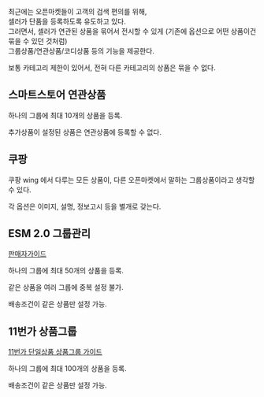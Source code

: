 최근에는 오픈마켓들이 고객의 검색 편의를 위해,   
셀러가 단품을 등록하도록 유도하고 있다.  
그러면서, 셀러가 연관된 상품을 묶어서 전시할 수 있게 (기존에 옵션으로 어떤 상품이건 묶을 수 있던 것처럼)  
그룹상품/연관상품/코디상품 등의 기능을 제공한다.

보통 카테고리 제한이 있어서, 전혀 다른 카테고리의 상품은 묶을 수 없다.


## 스마트스토어 연관상품

하나의 그룹에 최대 10개의 상품을 등록.

추가상품이 설정된 상품은 연관상품에 등록할 수 없다.


## 쿠팡

쿠팡 wing 에서 다루는 모든 상품이, 다른 오픈마켓에서 말하는 그룹상품이라고 생각할 수 있다.

각 옵션은 이미지, 설명, 정보고시 등을 별개로 갖는다.


## ESM 2.0 그룹관리

[판매자가이드](https://pics.esmplus.com/front/Manual/SellerGuide2/groupManage.html)

하나의 그룹에 최대 50개의 상품을 등록.

같은 상품을 여러 그룹에 중복 설정 불가.

배송조건이 같은 상품만 설정 가능.



## 11번가 상품그룹

[11번가 단일상품 상품그룹 가이드](https://soffice.11st.co.kr/html/product/guide/unitproduct/unitproduct_sub3.html)

하나의 그룹에 최대 100개의 상품을 등록.

배송조건이 같은 상품만 설정 가능.


